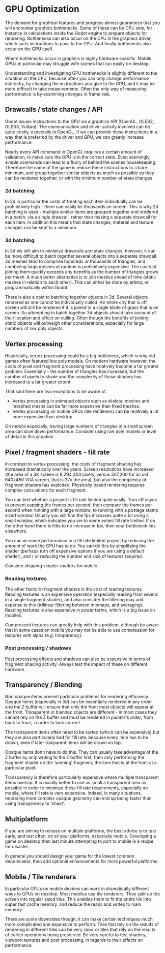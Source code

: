 # GPU Optimization
The demand for graphical features and progress almost guarantees that you will encounter graphics bottlenecks. Some of these can be CPU side, for instance in calculations inside the Godot engine to prepare objects for rendering. Bottlenecks can also occur on the CPU in the graphics driver, which sorts instructions to pass to the GPU. And finally bottlenecks also occur on the GPU itself.

Where bottlenecks occur in graphics is highly hardware specific. Mobile GPUs in particular may struggle with scenes that run easily on desktop.

Understanding and investigating GPU bottlenecks is slightly different to the situation on the CPU, because often you can only change performance indirectly, by changing the instructions you give to the GPU, and it may be more difficult to take measurements. Often the only way of measuring performance is by examining changes in frame rate.

## Drawcalls / state changes / API
Godot issues instructions to the GPU via a graphics API (OpenGL, GLES2, GLES3, Vulkan). The communication and driver activity involved can be quite costly, especially in OpenGL. If we can provide these instructions in a way that is preferred by the driver and GPU, we can greatly increase performance.

Nearly every API command in OpenGL requires a certain amount of validation, to make sure the GPU is in the correct state. Even seemingly simple commands can lead to a flurry of behind the scenes housekeeping. Therefore the name of the game is reduce these instructions to a bare minimum, and group together similar objects as much as possible so they can be rendered together, or with the minimum number of state changes.

### 2d batching
In 2d in particular the costs of treating each item individually can be prohibitively high - there can easily be thousands on screen. This is why 2d batching is used - multiple similar items are grouped together and rendered in a batch, via a single drawcall, rather than making a separate drawcall for each item. In addition this means that state changes, material and texture changes can be kept to a minimum.

### 3d batching
In 3d we still aim to minimize drawcalls and state changes, however, it can be more difficult to batch together several objects into a separate drawcall. 3d meshes tend to comprise hundreds or thousands of triangles, and combining large meshes at runtime is prohibitively expensive. The costs of joining them quickly exceeds any benefits as the number of triangles grows per mesh. A much better alternative is to join meshes ahead of time (static meshes in relation to each other). This can either be done by artists, or programmatically within Godot.

There is also a cost to batching together objects in 3d. Several objects rendered as one cannot be individually culled. An entire city that is off screen will still be rendered if it is joined to a single blade of grass that is on screen. So attempting to batch together 3d objects should take account of their location and effect on culling. Often though the benefits of joining static objects will outweigh other considerations, especially for large numbers of low poly objects.

## Vertex processing
Historically, vertex processing could be a big bottleneck, which is why old games often featured low poly models. On modern hardware however, the costs of pixel and fragment processing have relatively become a far greater problem. Essentially - the number of triangles has increased, but the number of pixels to shade and the complexity of those shaders has increased to a far greater extent.

That said there are two exceptions to be aware of.
* Vertex processing in animated objects such as skeletal meshes and morphed meshs can be far more expensive than fixed meshes.
* Vertex processing on mobile GPUs (tile renderers) can be relatively a lot more expensive than desktop.

On mobile especially, having large numbers of triangles in a small screen area can slow down performance. Consider using low poly models or level of detail in this situation.


## Pixel / fragment shaders - fill rate
In contrast to vertex processing, the costs of fragment shading has increased dramatically over the years. Screen resolutions have increased (the area of a 4K screen is 8,294,400 pixels, versus 307,200 for an old 640x480 VGA screen, that is 27x the area), but also the complexity of fragment shaders has exploded. Physically based rendering requires complex calculations for each fragment.

You can test whether a project is fill rate limited quite easily. Turn off vsync to prevent capping the frames per second, then compare the frames per second when running with a large window, to running with a postage stamp sized window. Usually you will find the fps increases quite a bit using a small window, which indicates you are to some extent fill rate limited. If on the other hand there is little to no increase in fps, then your bottleneck lies elsewhere.

You can increase performance in a fill rate limited project by reducing the amount of work the GPU has to do. You can do this by simplifying the shader (perhaps turn off expensive options if you are using a default shader), and / or reducing the number and size of textures required.

Consider shipping simpler shaders for mobile.

### Reading textures
The other factor in fragment shaders is the cost of reading textures. Reading textures is an expensive operation (especially reading from several in a single fragment shader), and also consider the filtering may add expense to this (trilinear filtering between mipmaps, and averaging). Reading textures is also expensive in power terms, which is a big issue on mobiles.

Compressed textures can greatly help with this problem, although be aware that in some cases on mobile you may not be able to use compression for textures with alpha (e.g. tranparency).

### Post processing / shadows
Post processing effects and shadows can also be expensive in terms of fragment shading activity. Always test the impact of these on different hardware.

## Transparency / Blending
Non opaque items present particular problems for rendering efficiency. Opaque items (especially in 3d) can be essentially rendered in any order and the Z buffer will ensure that only the front most objects will appear at the front. Transparent or blended objects are different - in most cases they cannot rely on the Z buffer and must be rendered in _painter's order_, from back to front, in order to look correct.

The transparent items often need to be sorted (which can be expensive) but they are also particularly bad for fill rate, because every item has to be drawn, even if later tranparent items will be drawn on top.

Opaque items don't have to do this. They can usually take advantage of the Z buffer by only writing to the Z buffer first, then only performing the fragment shader on the 'winning' fragment, the item that is at the front at a particular pixel.

Transparency is therefore particularly expensive where multiple transparent items overlap. It is usually better to use as small a transparent area as possible in order to minimize these fill rate requirements, especially on mobile, where fill rate is very expensive. Indeed, in many situations, rendering more complex opaque geometry can end up being faster than using transparency to 'cheat'.

## Multiplatform
If you are aiming to release on multiple platforms, the best advice is to test early, and test often, on all your platforms, especially mobile. Developing a game on desktop then last minute attempting to port to mobile is a recipe for disaster.

In general you should design your game for the lowest common denominator, then add optional enhancements for more powerful platforms.

## Mobile / Tile renderers
In particular GPUs on mobile devices can work in dramatically different ways to GPUs on desktop. Most mobiles use tile renderers. They split up the screen into regular sized tiles. This enables them to fit the entire tile into super fast cache memory, and reduce the reads and writes to main memory.

There are some downsides though, it can make certain techniques much more complicated and expensive to perform. Tiles that rely on the results of rendering in different tiles can be very slow, or tiles that rely on the results of earlier operations being preserved. Be very careful to test shaders, viewport textures and post processing, in regards to their effects on performance.
